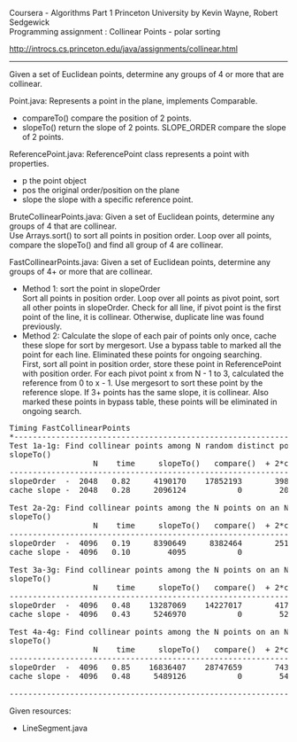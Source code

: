 Coursera  - Algorithms Part 1 Princeton University by Kevin Wayne, Robert Sedgewick  
Programming assignment : Collinear Points - polar sorting  

http://introcs.cs.princeton.edu/java/assignments/collinear.html  

---

Given a set of Euclidean points, determine any groups of 4 or more that are collinear.  

Point.java:  Represents a point in the plane, implements Comparable.  
* compareTo() compare the position of 2 points.  
* slopeTo() return the slope of 2 points.  SLOPE_ORDER compare the slope of 2 points.  

ReferencePoint.java:  ReferencePoint class represents a point with properties.  
* p the point object  
* pos the original order/position on the plane  
* slope the slope with a specific reference point.  

BruteCollinearPoints.java:  Given a set of Euclidean points, determine any groups of 4 that are collinear.  
    Use Arrays.sort() to sort all points in position order.  Loop over all points, compare the slopeTo() and find all group of 4 are collinear.

FastCollinearPoints.java:  Given a set of Euclidean points, determine any groups of 4+ or more that are collinear.  
* Method 1:  sort the point in slopeOrder  
    Sort all points in position order.  Loop over all points as pivot point, sort all other points in slopeOrder.  Check for all line, if pivot point is the first point of the line, it is collinear.  Otherwise, duplicate line was found previously.  
* Method 2:  Calculate the slope of each pair of points only once, cache these slope for sort by mergesort.  Use a bypass table to marked all the point for each line.  Eliminated these points for ongoing searching.  
    First, sort all point in position order, store these point in ReferencePoint with position order.  For each pivot point x from N - 1 to 3, calculated the reference from 0 to x - 1.  Use mergesort to sort these point by the reference slope.   If 3+ points has the same slope, it is collinear.  Also marked these points in bypass table, these points will be eliminated in ongoing search.  

<pre>
Timing FastCollinearPoints
*-----------------------------------------------------------
Test 1a-1g: Find collinear points among N random distinct points
slopeTo()
                  N    time     slopeTo()   compare()  + 2*compare()        compareTo()
-----------------------------------------------------------------------------------------------
slopeOrder  -  2048   0.82     4190170    17852193       39894556                42113       
cache slope -  2048   0.28     2096124           0        2096124                41995        

Test 2a-2g: Find collinear points among the N points on an N-by-1 grid
slopeTo()
                  N    time     slopeTo()   compare()  + 2*compare()        compareTo()
-----------------------------------------------------------------------------------------------
slopeOrder  -  4096   0.19     8390649     8382464       25155577                92179        
cache slope -  4096   0.10        4095           0           4095                92183         

Test 3a-3g: Find collinear points among the N points on an N/4-by-4 grid
slopeTo()
                  N    time     slopeTo()   compare()  + 2*compare()        compareTo()
-----------------------------------------------------------------------------------------------
slopeOrder  -  4096   0.48    13287069    14227017       41741103                92141      
cache slope -  4096   0.43     5246970           0        5246970                92219          

Test 4a-4g: Find collinear points among the N points on an N/8-by-8 grid
slopeTo()
                  N    time     slopeTo()   compare()  + 2*compare()        compareTo()
-----------------------------------------------------------------------------------------------
slopeOrder  -  4096   0.85    16836407    28747659       74331725                92315 
cache slope -  4096   0.48     5489126           0        5489126                92255   

--------------------------------------------------------------------------------
</pre>
Given resources:  
* LineSegment.java

